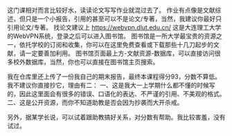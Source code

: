 这门课相对而言比较好水，读读论文写写作业就混过去了。
作业有点像是文献综述，但只是一个小报告，引用的甚至可以不是论文/专著，当然，我建议你最好只引用论文/专著。
找论文建议上 https://webvpn.dlut.edu.cn/ 这是大连理工大学的WebVPN系统，登录之后可以进入图书馆。
图书馆是一所大学最宝贵的资源之一，依托学校的订阅和收集，你可以在这里免费查看或下载那些十几刀起步的文献，请一定要善加利用。
图书馆页面最上方-文献资源-数据库，可以直接访问很多校外数据库，当然，你也可以直接在图书馆主页搜索。

我在仓库里还上传了一份我自己的期末报告，最终本课程得分93，分数不算低。
我不建议你直接抄它，理由有二：
一、这是我大一上学期什么都不懂的时候写的，因此这里面会有很多的错误、口语化的表达、不严谨的引用、不美观的格式。
二、这是公开资源，而你不知道助教是否会因为抄袭而大开杀戒。

另外，据某学长说，可以试着跟助教搞好关系，对分数有帮助。我比较害羞，没有试过。
